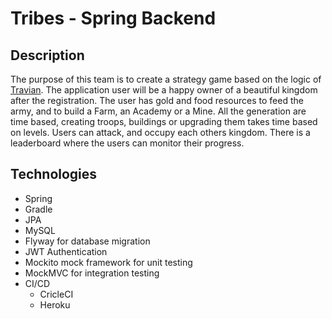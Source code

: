 # Tribes - Spring Backend

## Description

The purpose of this team is to create a strategy game based on the logic of [Travian](http://travian.com/). The application user will be a happy owner of a beautiful kingdom after the registration. The user has gold and food resources to feed the army, and to build a Farm, an Academy or a Mine. All the generation are time based, creating troops, buildings or upgrading them takes time based on levels. Users can attack, and occupy each others kingdom. There is a leaderboard where the users can monitor their progress.

## Technologies

- Spring
- Gradle
- JPA
- MySQL
- Flyway for database migration
- JWT Authentication
- Mockito mock framework for unit testing
- MockMVC for integration testing
- CI/CD
	- CricleCI
	- Heroku
